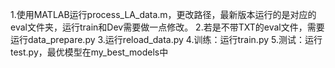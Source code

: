1.使用MATLAB运行process_LA_data.m，更改路径，最新版本运行的是对应的eval文件夹，运行train和Dev需要做一点修改。
2.若是不带TXT的eval文件，需要运行data_prepare.py
3.运行reload_data.py
4.训练：运行train.py
5.测试：运行test.py，最优模型在my_best_models中
